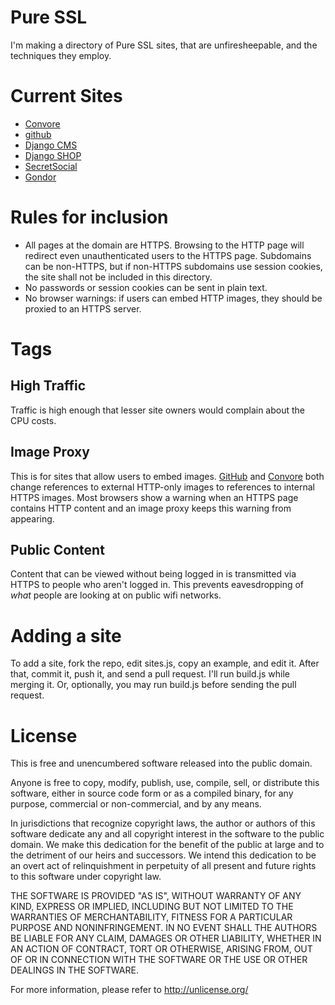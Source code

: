# Pure SSL

I'm making a directory of Pure SSL sites, that are unfiresheepable, and
the techniques they employ.

# Current Sites

* [Convore](http://convore.com/)
* [github](http://github.com/)
* [Django CMS](http://django-cms.org/)
* [Django SHOP](http://django-shop.org/)
* [SecretSocial](http://shh.sh/)
* [Gondor](http://gondor.io)

# Rules for inclusion

* All pages at the domain are HTTPS. Browsing to the HTTP page will
  redirect even unauthenticated users to the HTTPS page. Subdomains
  can be non-HTTPS, but if non-HTTPS subdomains use session cookies,
  the site shall not be included in this directory.
* No passwords or session cookies can be sent in plain text.
* No browser warnings: if users can embed HTTP images, they should be
  proxied to an HTTPS server.

# Tags

## High Traffic

Traffic is high enough that lesser site owners would complain about the
CPU costs.

## Image Proxy

This is for sites that allow users to embed images.
[GitHub](http://github.com/) and [Convore](http://convore.com/) both
change references to external HTTP-only images to references to internal
HTTPS images. Most browsers show a warning when an HTTPS page contains
HTTP content and an image proxy keeps this warning from appearing.

## Public Content

Content that can be viewed without being logged in is transmitted via
HTTPS to people who aren't logged in. This prevents eavesdropping of
*what* people are looking at on public wifi networks.

# Adding a site

To add a site, fork the repo, edit sites.js, copy an example, and edit
it. After that, commit it, push it, and send a pull request. I'll run
build.js while merging it. Or, optionally, you may run build.js before
sending the pull request.

# License

This is free and unencumbered software released into the public domain.

Anyone is free to copy, modify, publish, use, compile, sell, or
distribute this software, either in source code form or as a compiled
binary, for any purpose, commercial or non-commercial, and by any
means.

In jurisdictions that recognize copyright laws, the author or authors
of this software dedicate any and all copyright interest in the
software to the public domain. We make this dedication for the benefit
of the public at large and to the detriment of our heirs and
successors. We intend this dedication to be an overt act of
relinquishment in perpetuity of all present and future rights to this
software under copyright law.

THE SOFTWARE IS PROVIDED "AS IS", WITHOUT WARRANTY OF ANY KIND,
EXPRESS OR IMPLIED, INCLUDING BUT NOT LIMITED TO THE WARRANTIES OF
MERCHANTABILITY, FITNESS FOR A PARTICULAR PURPOSE AND NONINFRINGEMENT.
IN NO EVENT SHALL THE AUTHORS BE LIABLE FOR ANY CLAIM, DAMAGES OR
OTHER LIABILITY, WHETHER IN AN ACTION OF CONTRACT, TORT OR OTHERWISE,
ARISING FROM, OUT OF OR IN CONNECTION WITH THE SOFTWARE OR THE USE OR
OTHER DEALINGS IN THE SOFTWARE.

For more information, please refer to <http://unlicense.org/>
